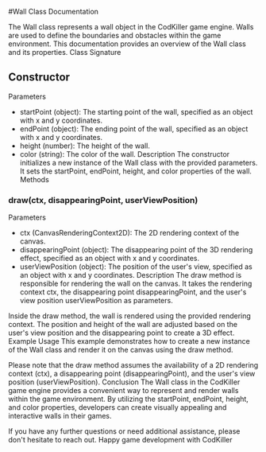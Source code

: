 #Wall Class Documentation

The Wall class represents a wall object in the CodKiller game engine. Walls are used to define the boundaries and obstacles within the game environment. This documentation provides an overview of the Wall class and its properties.
Class Signature
## Constructor
Parameters
- startPoint (object): The starting point of the wall, specified as an object with x and y coordinates.
- endPoint (object): The ending point of the wall, specified as an object with x and y coordinates.
- height (number): The height of the wall.
- color (string): The color of the wall.
Description
The constructor initializes a new instance of the Wall class with the provided parameters. It sets the startPoint, endPoint, height, and color properties of the wall.
Methods
### draw(ctx, disappearingPoint, userViewPosition)
Parameters
- ctx (CanvasRenderingContext2D): The 2D rendering context of the canvas.
- disappearingPoint (object): The disappearing point of the 3D rendering effect, specified as an object with x and y coordinates.
- userViewPosition (object): The position of the user's view, specified as an object with x and y coordinates.
Description
The draw method is responsible for rendering the wall on the canvas. It takes the rendering context ctx, the disappearing point disappearingPoint, and the user's view position userViewPosition as parameters.

Inside the draw method, the wall is rendered using the provided rendering context. The position and height of the wall are adjusted based on the user's view position and the disappearing point to create a 3D effect.
Example Usage
This example demonstrates how to create a new instance of the Wall class and render it on the canvas using the draw method.

Please note that the draw method assumes the availability of a 2D rendering context (ctx), a disappearing point (disappearingPoint), and the user's view position (userViewPosition).
Conclusion
The Wall class in the CodKiller game engine provides a convenient way to represent and render walls within the game environment. By utilizing the startPoint, endPoint, height, and color properties, developers can create visually appealing and interactive walls in their games.

If you have any further questions or need additional assistance, please don't hesitate to reach out. Happy game development with CodKiller